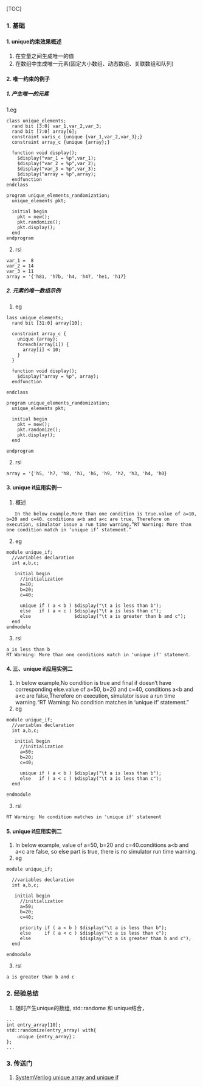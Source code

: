 [TOC]
### 1. 基础
#### 1. unique约束效果概述
   1. 在变量之间生成唯一的值
   2. 在数组中生成唯一元素(固定大小数组、动态数组、关联数组和队列)
   
#### 2. 唯一约束的例子
##### 1. 产生唯一的元素
1.eg
~~~
class unique_elements;
  rand bit [3:0] var_1,var_2,var_3;
  rand bit [7:0] array[6];
  constraint varis_c {unique {var_1,var_2,var_3};}
  constraint array_c {unique {array};}
  
  function void display();
    $display("var_1 = %p",var_1);
    $display("var_2 = %p",var_2);
    $display("var_3 = %p",var_3);
    $display("array = %p",array);
  endfunction
endclass
 
program unique_elements_randomization;
  unique_elements pkt;
 
  initial begin
    pkt = new();
    pkt.randomize();
    pkt.display();   
  end
endprogram
~~~
2. rsl
~~~
var_1 =  8 
var_2 = 14
var_3 = 11
array = '{'h81, 'h7b, 'h4, 'h47, 'he1, 'h17}
~~~

##### 2. 元素的唯一数组示例
1. eg
~~~
lass unique_elements;
  rand bit [31:0] array[10];
  
  constraint array_c {
    unique {array};
    foreach(array[i]) {
      array[i] < 10;
    }
  }
 
  function void display();
    $display("array = %p", array);
  endfunction
 
endclass
 
program unique_elements_randomization;
  unique_elements pkt;
 
  initial begin
    pkt = new();
    pkt.randomize();
    pkt.display();   
  end
  
endprogram
~~~

2. rsl
~~~
array = '{'h5, 'h7, 'h8, 'h1, 'h6, 'h9, 'h2, 'h3, 'h4, 'h0}
~~~



#### 3. unique if应用实例一
1. 概述
~~~
   In the below example,More than one condition is true.value of a=10, b=20 and c=40. conditions a<b and a<c are true, Therefore on execution, simulator issue a run time warning.“RT Warning: More than one condition match in ‘unique if’ statement.”
~~~
2. eg
~~~
module unique_if;
  //variables declaration
  int a,b,c;
 
   initial begin
     //initialization
     a=10;
     b=20;
     c=40;
 
     unique if ( a < b ) $display("\t a is less than b");
     else   if ( a < c ) $display("\t a is less than c");
     else                $display("\t a is greater than b and c");
  end
endmodule
~~~
3. rsl
~~~
a is less than b
RT Warning: More than one conditions match in 'unique if' statement.
~~~



#### 4. 三、unique if应用实例二
1. In below example,No condition is true and final if doesn’t have corresponding else.value of a=50, b=20 and c=40, conditions a<b and a<c are false,Therefore on execution, simulator issue a run time warning.“RT Warning: No condition matches in ‘unique if’ statement.”
2. eg
~~~
module unique_if;
  //variables declaration
  int a,b,c;
 
   initial begin
     //initialization
     a=50;
     b=20;
     c=40;
    
     unique if ( a < b ) $display("\t a is less than b");
     else   if ( a < c ) $display("\t a is less than c");
  end
     
endmodule
~~~
3. rsl
~~~
RT Warning: No condition matches in 'unique if' statement
~~~


#### 5. unique if应用实例二
1. In below example, value of a=50, b=20 and c=40.conditions a<b and a<c are false, so else part is true, there is no simulator run time warning.
2. eg
~~~
module unique_if;
 
  //variables declaration
  int a,b,c;
 
   initial begin
     //initialization
     a=50;
     b=20;
     c=40;
    
     priority if ( a < b ) $display("\t a is less than b");
     else     if ( a < c ) $display("\t a is less than c");
     else                  $display("\t a is greater than b and c");
  end
    
endmodule
~~~
3. rsl
~~~
a is greater than b and c
~~~



### 2. 经验总结
1. 随时产生unique的数组, std::randome 和 unique结合，
~~~
...
int entry_array[10];
std::randomize(entry_array) with{
    unique {entry_array}；
};
...
~~~


### 3. 传送门
  1. [SystemVerilog unique array and unique if](https://blog.csdn.net/gsjthxy/article/details/105126165)